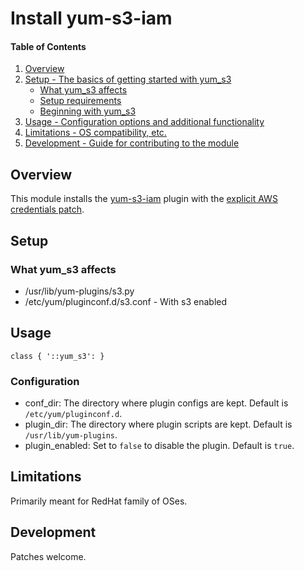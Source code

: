 Install yum-s3-iam
==================

#### Table of Contents

1. [Overview](#overview)
1. [Setup - The basics of getting started with yum_s3](#setup)
    * [What yum_s3 affects](#what-yum_s3-affects)
    * [Setup requirements](#setup-requirements)
    * [Beginning with yum_s3](#beginning-with-yum_s3)
1. [Usage - Configuration options and additional functionality](#usage)
1. [Limitations - OS compatibility, etc.](#limitations)
1. [Development - Guide for contributing to the module](#development)

## Overview

This module installs the [yum-s3-iam](https://github.com/seporaitis/yum-s3-iam) plugin with the [explicit AWS credentials patch](https://github.com/seporaitis/yum-s3-iam/pull/23).

## Setup

### What yum_s3 affects

* /usr/lib/yum-plugins/s3.py
* /etc/yum/pluginconf.d/s3.conf - With s3 enabled

## Usage

```
class { '::yum_s3': }
```

### Configuration

  * conf_dir: The directory where plugin configs are kept. Default is `/etc/yum/pluginconf.d`.
  * plugin_dir: The directory where plugin scripts are kept. Default is `/usr/lib/yum-plugins`.
  * plugin_enabled: Set to `false` to disable the plugin. Default is `true`.

## Limitations

Primarily meant for RedHat family of OSes.

## Development

Patches welcome.
